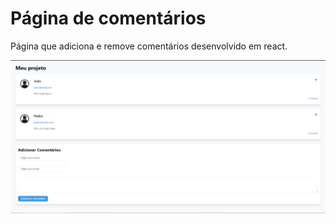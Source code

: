 # Página de comentários

Página que adiciona e remove comentários desenvolvido em react.

<img src="https://github.com/EmersonBarcelos/paginadecomentario/blob/main/tela.png"/>